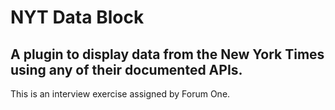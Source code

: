 # NYT Data Block

## A plugin to display data from the New York Times using any of their documented APIs.

This is an interview exercise assigned by Forum One.
